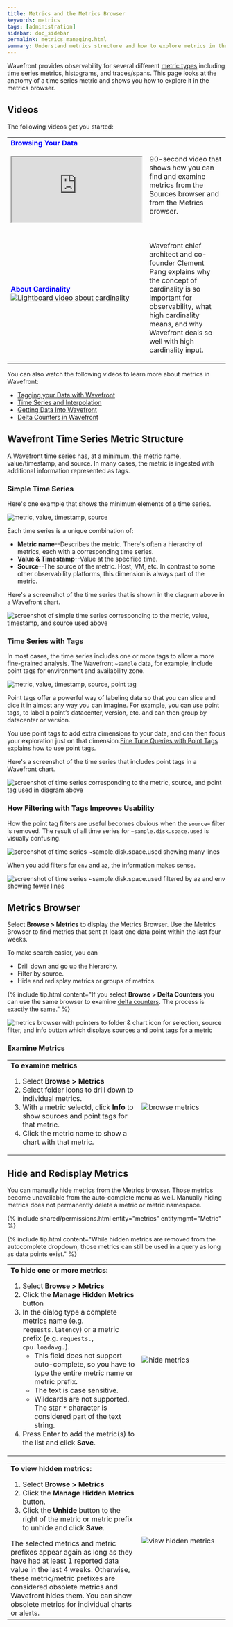 ```yaml
---
title: Metrics and the Metrics Browser
keywords: metrics
tags: [administration]
sidebar: doc_sidebar
permalink: metrics_managing.html
summary: Understand metrics structure and how to explore metrics in the Metrics Browser
---
```


Wavefront provides observability for several different [metric types](metric_types.html) including time series metrics, histograms, and traces/spans. This page looks at the anatomy of a time series metric and shows you how to explore it in the metrics browser.

## Videos

The following videos get you started:



<table style="width: 100%;">
<tbody>
<tr>
<td><strong><font color="blue">Browsing Your Data</font></strong><br>
<br>
<iframe src="https://bcove.video/3n13ulm" allowfullscreen="true" alt="browse metrics from source browser or metrics browser"></iframe>
</td>
<td><br>
<p>90-second video that shows how you can find and examine metrics from the Sources browser and from the Metrics browser. </p>
</td>
</tr>
<tr>
<td><strong><font color="blue">About Cardinality</font></strong><br> <a href="https://youtu.be/8wKPkrIiXKw" target="_blank"><img src="/images/v_cardinality.png" alt="Lightboard video about cardinality"/></a></td>
<td><br><p>Wavefront chief architect and co-founder Clement Pang explains why the concept of cardinality is so important for observability, what high cardinality means, and why Wavefront deals so well with high cardinality input.</p> </td>
</tr>
</tbody>
</table>


You can also watch the following videos to learn more about metrics in Wavefront:
* [Tagging your Data with Wavefront](https://www.youtube.com/watch?v=9tt4orZHQts)
* [Time Series and Interpolation](https://www.youtube.com/watch?v=9LnDszVrJs4&t=1s)
* [Getting Data Into Wavefront](https://www.youtube.com/watch?v=lhrtPSqn8-c&index=2&list=PLmp0id7yKiEdaWcjNtGikcyqpNcPNbn_K)
* [Delta Counters in Wavefront](https://bcove.video/39DNLom)

## Wavefront Time Series Metric Structure

A Wavefront time series has, at a minimum, the metric name, value/timestamp, and source. In many cases, the metric is ingested with additional information represented as tags.

### Simple Time Series

Here's one example that shows the minimum elements of a time series.

![metric, value, timestamp, source](images/metric_anatomy_simple.png)

Each time series is a unique combination of:

* **Metric name**--Describes the metric. There's often a hierarchy of metrics, each with a corresponding time series.
* **Value & Timestamp**--Value at the specified time.
* **Source**--The source of the metric. Host, VM, etc. In contrast to some other observability platforms, this dimension is always part of the metric.

Here's a screenshot of the time series that is shown in the diagram above in a Wavefront chart.

![screenshot of simple time series corresponding to the metric, value, timestamp, and source used above](images/metric_simple_screenshot.png)

### Time Series with Tags

In most cases, the time series includes one or more tags to allow a more fine-grained analysis. The Wavefront `~sample` data, for example, include point tags for environment and availability zone.

![metric, value, timestamp, source, point tag](images/metric_anatomy_with_tag.png)

Point tags offer a powerful way of labeling data so that you can slice and dice it in almost any way you can imagine. For example, you can use point tags, to label a point’s datacenter, version, etc. and can then group by datacenter or version.

You use point tags to add extra dimensions to your data, and can then focus your exploration just on that dimension.[Fine Tune Queries with Point Tags](query_language_point_tags.html) explains how to use point tags.

Here's a screenshot of the time series that includes point tags in a Wavefront chart.

![screenshot of time series corresponding to the metric, source, and point tag used in diagram above](images/metric_simple_screenshot.png)

### How Filtering with Tags Improves Usability

How the point tag filters are useful becomes obvious when the `source=` filter is removed. The result of all time series for `~sample.disk.space.used` is visually confusing.

![screenshot of time series ~sample.disk.space.used showing many lines](images/metrics_without_filter.png)

When you add filters for `env` and `az`, the information makes sense.

![screenshot of time series ~sample.disk.space.used filtered by az and env showing fewer lines](images/metrics_with_filter.png)


## Metrics Browser

Select **Browse > Metrics** to display the Metrics Browser. Use the Metrics Browser to find metrics that sent at least one data point within the last four weeks.

To make search easier, you can
* Drill down and go up the hierarchy.
* Filter by source.
* Hide and redisplay metrics or groups of metrics.

{% include tip.html content="If you select **Browse > Delta Counters** you can use the same browser to examine [delta counters](delta_counters.html). The process is exactly the same." %}

![metrics browser with pointers to folder & chart icon for selection, source filter, and info button which displays sources and point tags for a metric](images/metrics_browser.png)

### Examine Metrics

<table style="width: 100%;">
<tbody>
<tr>
<td width="60%">
<strong>To examine metrics</strong>
<ol>
<li>Select <strong>Browse > Metrics</strong></li>
<li>Select folder icons to drill down to individual metrics.</li>
<li>With a metric selectd, click <strong>Info</strong> to show sources and point tags for that metric.</li>
<li>Click the metric name to show a chart with that metric.</li>
</ol></td>
<td width="40%"><img src="/images/browse_metrics.png" alt="browse metrics"></td>
</tr>
</tbody>
</table>


## Hide and Redisplay Metrics

You can manually hide metrics from the Metrics browser. Those metrics become unavailable from the auto-complete menu as well. Manually hiding metrics does not permanently delete a metric or metric namespace.

{% include shared/permissions.html entity="metrics" entitymgmt="Metric" %}

{% include tip.html content="While hidden metrics are removed from the autocomplete dropdown, those metrics can still be used in a query as long as data points exist." %}

<table style="width: 100%;">
<tbody>
<tr>
<td width="60%">
<strong>To hide one or more metrics:</strong>
<ol>
<li>Select <strong>Browse > Metrics</strong></li>
<li>Click the <strong>Manage Hidden Metrics</strong> button</li>
<li>In the dialog type a complete metrics name (e.g. <code>requests.latency</code>) or a metric prefix (e.g. <code>requests.</code>, <code>cpu.loadavg.</code>).
<ul>
<li>This field does not support auto-complete, so you have to type the entire metric name or metric prefix.</li>
<li>The text is case sensitive.</li>
<li>Wildcards are not supported. The star <code>*</code> character is considered part of the text string.</li>

</ul></li>
<li>Press Enter to add the metric(s) to the list and click <strong>Save</strong>.</li>
</ol> </td>
<td width="40%"><img src="/images/hide_metrics.png" alt="hide metrics"></td>
</tr>
</tbody>
</table>

<table style="width: 100%;">
<tbody>
<tr>
<td width="60%">
<strong>To view hidden metrics:</strong>
<ol>
<li>Select <strong>Browse > Metrics</strong></li>
<li>Click the <strong>Manage Hidden Metrics</strong> button.</li>
<li>Click the <strong>Unhide</strong> button to the right of the metric or metric prefix to unhide and click <strong>Save</strong>.</li>
</ol>
The selected metrics and metric prefixes appear again as long as they have had at least 1 reported data value in the last 4 weeks. Otherwise, these metric/metric prefixes are considered obsolete metrics and Wavefront hides them. You can show obsolete metrics for individual charts or alerts. </td>
<td width="40%"><img src="images/viewing_hidden_metrics.png" alt="view hidden metrics"></td>
</tr>
</tbody>
</table>
